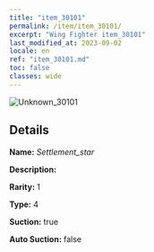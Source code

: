 ```yaml
---
title: "item_30101"
permalink: /item/item_30101/
excerpt: "Wing Fighter item_30101"
last_modified_at: 2023-09-02
locale: en
ref: "item_30101.md"
toc: false
classes: wide
---
```



 ![Unknown_30101](/images/item/Settlement_star_p.png)



## Details

 **Name:** *Settlement_star* 

 **Description:** 

 **Rarity:** 1 

 **Type:** 4 

 **Suction:** true 

 **Auto Suction:** false 


